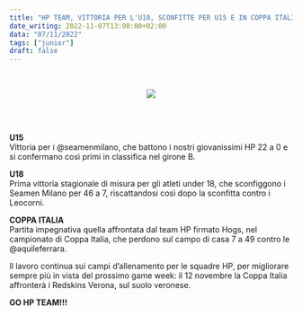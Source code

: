 ```yaml
---
title: "HP TEAM, VITTORIA PER L'U18, SCONFITTE PER U15 E IN COPPA ITALIA"
date_writing: 2022-11-07T13:00:00+02:00
data: "07/11/2022"
tags: ["junior"]
draft: false
---
```

⁣⁣<center>
<img class="articolo" src="../img/2022/risultati_3_week_junior.jpg">
</center>
<br />
⁣⁣

**U15**  
Vittoria per i @seamenmilano, che battono i nostri giovanissimi HP 22 a 0 e si confermano così primi in classifica nel girone B.⁣⁣  
  
  
**U18**  
Prima vittoria stagionale di misura per gli atleti under 18, che sconfiggono i Seamen Milano per 46 a 7, riscattandosi così dopo la sconfitta contro i Leocorni.  ⁣⁣
⁣⁣⁣  

**COPPA ITALIA**  
Partita impegnativa quella affrontata dal team HP firmato Hogs, nel campionato di Coppa Italia, che perdono sul campo di casa 7 a 49 contro le @aquileferrara.  ⁣⁣
⁣⁣  

Il lavoro continua sui campi d’allenamento per le squadre HP, per migliorare sempre più in vista del prossimo game week: il 12 novembre la Coppa Italia affronterà i Redskins Verona, sul suolo veronese.  ⁣⁣
⁣  

**GO HP TEAM!!!**  ⁣⁣

